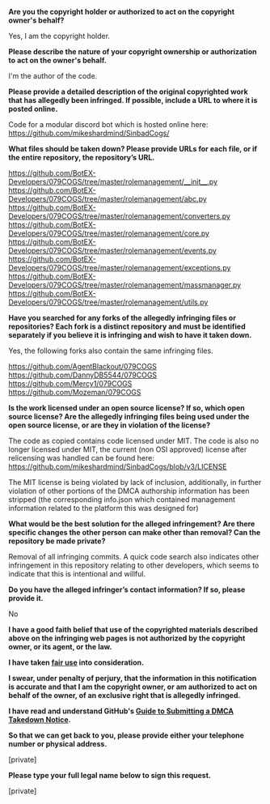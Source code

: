 **Are you the copyright holder or authorized to act on the copyright owner's behalf?**  
  
Yes, I am the copyright holder.  
  
**Please describe the nature of your copyright ownership or authorization to act on the owner's behalf.**  
  
I'm the author of the code.  
  
**Please provide a detailed description of the original copyrighted work that has allegedly been infringed. If possible, include a URL to where it is posted online.**  
  
Code for a modular discord bot which is hosted online here: https://github.com/mikeshardmind/SinbadCogs/  
  
**What files should be taken down? Please provide URLs for each file, or if the entire repository, the repository’s URL.**  
  
https://github.com/BotEX-Developers/079COGS/tree/master/rolemanagement/__init__.py  
https://github.com/BotEX-Developers/079COGS/tree/master/rolemanagement/abc.py  
https://github.com/BotEX-Developers/079COGS/tree/master/rolemanagement/converters.py  
https://github.com/BotEX-Developers/079COGS/tree/master/rolemanagement/core.py  
https://github.com/BotEX-Developers/079COGS/tree/master/rolemanagement/events.py  
https://github.com/BotEX-Developers/079COGS/tree/master/rolemanagement/exceptions.py  
https://github.com/BotEX-Developers/079COGS/tree/master/rolemanagement/massmanager.py  
https://github.com/BotEX-Developers/079COGS/tree/master/rolemanagement/utils.py  
  
**Have you searched for any forks of the allegedly infringing files or repositories? Each fork is a distinct repository and must be identified separately if you believe it is infringing and wish to have it taken down.**  
  
Yes, the following forks also contain the same infringing files.  
  
https://github.com/AgentBlackout/079COGS  
https://github.com/DannyDB5544/079COGS  
https://github.com/Mercy1/079COGS  
https://github.com/Mozeman/079COGS  
  
**Is the work licensed under an open source license? If so, which open source license? Are the allegedly infringing files being used under the open source license, or are they in violation of the license?**  
  
The code as copied contains code licensed under MIT. The code is also no longer licensed under MIT, the current (non OSI approved) license after relicensing was handled can be found here: https://github.com/mikeshardmind/SinbadCogs/blob/v3/LICENSE  
  
The MIT license is being violated by lack of inclusion, additionally, in further violation of other portions of the DMCA authorship information has been stripped (the corresponding info.json which contained management information related to the platform this was designed for)  
  
**What would be the best solution for the alleged infringement? Are there specific changes the other person can make other than removal? Can the repository be made private?**  
  
Removal of all infringing commits. A quick code search also indicates other infringement in this repository relating to other developers, which seems to indicate that this is intentional and willful.  
  
**Do you have the alleged infringer’s contact information? If so, please provide it.**  
  
No  
  
**I have a good faith belief that use of the copyrighted materials described above on the infringing web pages is not authorized by the copyright owner, or its agent, or the law.**  
  
**I have taken <a href="https://www.lumendatabase.org/topics/22">fair use</a> into consideration.**  
  
**I swear, under penalty of perjury, that the information in this notification is accurate and that I am the copyright owner, or am authorized to act on behalf of the owner, of an exclusive right that is allegedly infringed.**  
  
**I have read and understand GitHub's <a href="https://docs.github.com/articles/guide-to-submitting-a-dmca-takedown-notice/">Guide to Submitting a DMCA Takedown Notice</a>.**  
  
**So that we can get back to you, please provide either your telephone number or physical address.**  
  
[private]  
  
**Please type your full legal name below to sign this request.**  
  
[private]    
